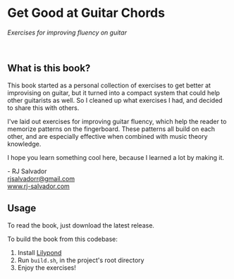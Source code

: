 # Get Good at Guitar Chords

_Exercises for improving fluency on guitar_

&nbsp;

## What is this book?

This book started as a personal collection of exercises to get better at improvising on guitar, but it turned into a compact system that could help other guitarists as well. So I cleaned up what exercises I had, and decided to share this with others.

I've laid out exercises for improving guitar fluency, which help the reader to memorize patterns on the fingerboard. These patterns all build on each other, and are especially effective when combined with music theory knowledge.

I hope you learn something cool here, because I learned a lot by making it.

\- RJ Salvador  
rjsalvadorr@gmail.com  
www.rj-salvador.com

## Usage

To read the book, just download the latest release.

To build the book from this codebase:

1. Install [Lilypond](http://lilypond.org)
1. Run `build.sh`, in the project's root directory
1. Enjoy the exercises!
